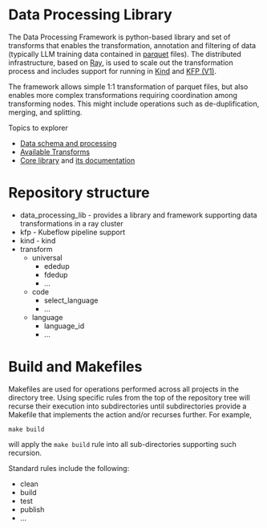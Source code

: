 # Data Processing Library
The Data Processing Framework is python-based library and set of transforms that enables the 
transformation, annotation and filtering of data (typically LLM training data contained in 
[parquet](https://arrow.apache.org/docs/python/parquet.html) files).
The distributed infrastructure, based on 
[Ray](https://docs.ray.io/en/latest/index.html), is used to scale out the transformation process
and includes support for running in 
[Kind](https://kind.sigs.k8s.io/) and [KFP (V1)](https://www.kubeflow.org/docs/components/pipelines/v1/).

The framework allows simple 1:1 transformation of parquet files, but also enables
more complex transformations requiring coordination among transforming nodes.
This might include operations such as de-duplification, merging, and splitting.

Topics to explorer
   * [Data schema and processing](data-processing.md)
   * [Available Transforms](transforms/README.md)
   * [Core library](data-processing-lib/README.md) and [its documentation](data-processing-lib/doc/overview.md)

# Repository structure
* data_processing_lib - provides a library and framework supporting data transformations in a ray cluster
* kfp - Kubeflow pipeline support
* kind - kind
* transform
    * universal
        * ededup 
        * fdedup 
        * ...
    * code
        * select_language
        * ...
    * language
        * language_id
        * ...

# Build and Makefiles
Makefiles are used for operations performed across all projects in the directory tree.
Using specific rules from the top of the repository tree will recurse their execution
into subdirectories  until subdirectories provide a Makefile that implements the action
and/or recurses further.  For example,
```shell
make build
```
will apply the `make build` rule into all sub-directories supporting such recursion.

Standard rules include the following:

* clean
* build
* test
* publish
* ... 
